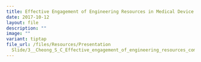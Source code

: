 ```yaml
---
title: Effective Engagement of Engineering Resources in Medical Device Development
date: 2017-10-12
layout: file
description: ""
image: ""
variant: tiptap
file_url: /files/Resources/Presentation
  Slide/3__Cheong_S_C_Effective_engagement_of_engineering_resources_compressed.pdf
---
```

